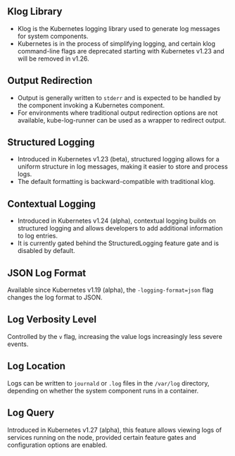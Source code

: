 ## Klog Library
- Klog is the Kubernetes logging library used to generate log messages for system components.
- Kubernetes is in the process of simplifying logging, and certain klog command-line flags are deprecated starting with Kubernetes v1.23 and will be removed in v1.26.


## Output Redirection
- Output is generally written to `stderr` and is expected to be handled by the component invoking a Kubernetes component.
- For environments where traditional output redirection options are not available, kube-log-runner can be used as a wrapper to redirect output.


## Structured Logging
- Introduced in Kubernetes v1.23 (beta), structured logging allows for a uniform structure in log messages, making it easier to store and process logs.
- The default formatting is backward-compatible with traditional klog.


## Contextual Logging
- Introduced in Kubernetes v1.24 (alpha), contextual logging builds on structured logging and allows developers to add additional information to log entries.
- It is currently gated behind the StructuredLogging feature gate and is disabled by default.


## JSON Log Format
Available since Kubernetes v1.19 (alpha), the `-logging-format=json` flag changes the log format to JSON.


## Log Verbosity Level
Controlled by the `v` flag, increasing the value logs increasingly less severe events.


## Log Location
Logs can be written to `journald` or `.log` files in the `/var/log` directory, depending on whether the system component runs in a container.


## Log Query
Introduced in Kubernetes v1.27 (alpha), this feature allows viewing logs of services running on the node, provided certain feature gates and configuration options are enabled.
